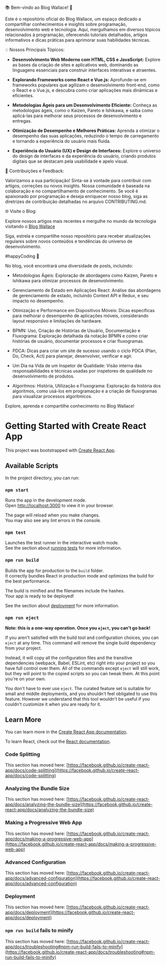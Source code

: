 📚 Bem-vindo ao Blog Wallace! 📝

Este é o repositório oficial do Blog Wallace, um espaço dedicado a compartilhar conhecimentos e insights sobre programação, desenvolvimento web e tecnologia. Aqui, mergulhamos em diversos tópicos relacionados à programação, oferecendo tutoriais detalhados, artigos informativos e dicas práticas para aprimorar suas habilidades técnicas.

💡 Nossos Principais Tópicos:

- **Desenvolvimento Web Moderno com HTML, CSS e JavaScript:** Explore as bases da criação de sites e aplicativos web, dominando as linguagens essenciais para construir interfaces interativas e atraentes.

- **Explorando Frameworks como React e Vue.js:** Aprofunde-se em frameworks populares que agilizam o desenvolvimento front-end, como o React e o Vue.js, e descubra como criar aplicações mais dinâmicas e eficientes.

- **Metodologias Ágeis para um Desenvolvimento Eficiente:** Conheça as metodologias ágeis, como o Kaizen, Pareto e Ishikawa, e saiba como aplicá-las para melhorar seus processos de desenvolvimento e entregas.

- **Otimização de Desempenho e Melhores Práticas:** Aprenda a otimizar o desempenho das suas aplicações, reduzindo o tempo de carregamento e tornando a experiência do usuário mais fluida.

- **Experiência do Usuário (UX) e Design de Interfaces:** Explore o universo do design de interfaces e da experiência do usuário, criando produtos digitais que se destacam pela usabilidade e apelo visual.

🚀 Contribuições e Feedback:

Valorizamos a sua participação! Sinta-se à vontade para contribuir com artigos, correções ou novos insights. Nossa comunidade é baseada na colaboração e no compartilhamento de conhecimento. Se você é apaixonado por programação e deseja enriquecer nosso blog, siga as diretrizes de contribuição detalhadas no arquivo CONTRIBUTING.md.

🌐 Visite o Blog:

Explore nossos artigos mais recentes e mergulhe no mundo da tecnologia visitando o [Blog Wallace](https://blog-wallace.vercel.app/)

Siga, estrela e compartilhe nosso repositório para receber atualizações regulares sobre novos conteúdos e tendências do universo de desenvolvimento.

#happyCoding 🚀

No blog, você encontrará uma diversidade de posts, incluindo:

- Metodologias Ágeis: Exploração de abordagens como Kaizen, Pareto e Ishikawa para otimizar processos de desenvolvimento.
  
- Gerenciamento de Estado em Aplicações React: Análise das abordagens de gerenciamento de estado, incluindo Context API e Redux, e seu impacto no desempenho.

- Otimização e Performance em Dispositivos Móveis: Dicas específicas para melhorar o desempenho de aplicações móveis, considerando layout responsivo e limitações de hardware.

- BPMN: Uso, Criação de Histórias de Usuário, Documentação e Fluxograma: Exploração detalhada da notação BPMN e como criar histórias de usuário, documentar processos e criar fluxogramas.

- PDCA: Dicas para criar um site de sucesso usando o ciclo PDCA (Plan, Do, Check, Act) para planejar, desenvolver, verificar e agir.

- Um Dia na Vida de um Inspetor de Qualidade: Visão interna das responsabilidades e técnicas usadas por inspetores de qualidade no desenvolvimento de produtos.

- Algoritmos: História, Utilização e Fluxograma: Exploração da história dos algoritmos, como usá-los em programação e a criação de fluxogramas para visualizar processos algorítmicos.

Explore, aprenda e compartilhe conhecimento no Blog Wallace!


# Getting Started with Create React App

This project was bootstrapped with [Create React App](https://github.com/facebook/create-react-app).

## Available Scripts

In the project directory, you can run:

### `npm start`

Runs the app in the development mode.\
Open [http://localhost:3000](http://localhost:3000) to view it in your browser.

The page will reload when you make changes.\
You may also see any lint errors in the console.

### `npm test`

Launches the test runner in the interactive watch mode.\
See the section about [running tests](https://facebook.github.io/create-react-app/docs/running-tests) for more information.

### `npm run build`

Builds the app for production to the `build` folder.\
It correctly bundles React in production mode and optimizes the build for the best performance.

The build is minified and the filenames include the hashes.\
Your app is ready to be deployed!

See the section about [deployment](https://facebook.github.io/create-react-app/docs/deployment) for more information.

### `npm run eject`

**Note: this is a one-way operation. Once you `eject`, you can't go back!**

If you aren't satisfied with the build tool and configuration choices, you can `eject` at any time. This command will remove the single build dependency from your project.

Instead, it will copy all the configuration files and the transitive dependencies (webpack, Babel, ESLint, etc) right into your project so you have full control over them. All of the commands except `eject` will still work, but they will point to the copied scripts so you can tweak them. At this point you're on your own.

You don't have to ever use `eject`. The curated feature set is suitable for small and middle deployments, and you shouldn't feel obligated to use this feature. However we understand that this tool wouldn't be useful if you couldn't customize it when you are ready for it.

## Learn More

You can learn more in the [Create React App documentation](https://facebook.github.io/create-react-app/docs/getting-started).

To learn React, check out the [React documentation](https://reactjs.org/).

### Code Splitting

This section has moved here: [https://facebook.github.io/create-react-app/docs/code-splitting](https://facebook.github.io/create-react-app/docs/code-splitting)

### Analyzing the Bundle Size

This section has moved here: [https://facebook.github.io/create-react-app/docs/analyzing-the-bundle-size](https://facebook.github.io/create-react-app/docs/analyzing-the-bundle-size)

### Making a Progressive Web App

This section has moved here: [https://facebook.github.io/create-react-app/docs/making-a-progressive-web-app](https://facebook.github.io/create-react-app/docs/making-a-progressive-web-app)

### Advanced Configuration

This section has moved here: [https://facebook.github.io/create-react-app/docs/advanced-configuration](https://facebook.github.io/create-react-app/docs/advanced-configuration)

### Deployment

This section has moved here: [https://facebook.github.io/create-react-app/docs/deployment](https://facebook.github.io/create-react-app/docs/deployment)

### `npm run build` fails to minify

This section has moved here: [https://facebook.github.io/create-react-app/docs/troubleshooting#npm-run-build-fails-to-minify](https://facebook.github.io/create-react-app/docs/troubleshooting#npm-run-build-fails-to-minify)
